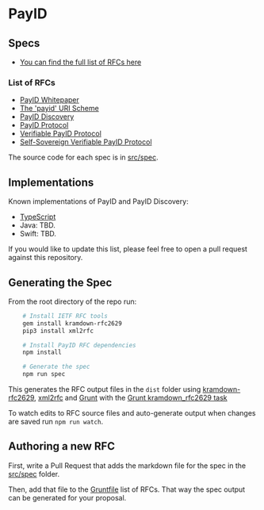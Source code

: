 # PayID

## Specs

- [You can find the full list of RFCs here](https://github.com/payid-org/rfcs/tree/master/dist/spec)

### List of RFCs

- [PayID Whitepaper](https://payid.org/whitepaper.pdf)
- [The 'payid' URI Scheme](https://github.com/payid-org/rfcs/blob/master/dist/spec/payid-uri.txt)
- [PayID Discovery](https://github.com/payid-org/rfcs/blob/master/dist/spec/payid-discovery.txt)
- [PayID Protocol](https://github.com/payid-org/rfcs/blob/master/dist/spec/payid-protocol.txt)
- [Verifiable PayID Protocol](https://github.com/payid-org/rfcs/blob/master/dist/spec/verifiable-payid-protocol.txt)
- [Self-Sovereign Verifiable PayID Protocol](https://github.com/payid-org/rfcs/blob/master/dist/spec/self-sov-verifiable-payid-protocol.txt)

The source code for each spec is in [src/spec](https://github.com/payid-org/rfcs/tree/master/src/spec).

## Implementations

Known implementations of PayID and PayID Discovery:

- [TypeScript](https://github.com/payid-org/payid)
- Java: TBD.
- Swift: TBD.

If you would like to update this list, please feel free to open a pull request against this repository.

## Generating the Spec

From the root directory of the repo run:

```sh
    # Install IETF RFC tools
    gem install kramdown-rfc2629
    pip3 install xml2rfc

    # Install PayID RFC dependencies
    npm install

    # Generate the spec
    npm run spec
```

This generates the RFC output files in the `dist` folder using [kramdown-rfc2629](https://github.com/cabo/kramdown-rfc2629/), [xml2rfc](http://xml2rfc.ietf.org/) and [Grunt](http://gruntjs.com/) with the [Grunt kramdown_rfc2629 task](https://github.com/hildjj/grunt-kramdown-rfc2629/)

To watch edits to RFC source files and auto-generate output when changes are saved run `npm run watch`.

## Authoring a new RFC

First, write a Pull Request that adds the markdown file for the spec in the [src/spec](https://github.com/payid-org/rfcs/tree/master/src/spec) folder.

Then, add that file to the [Gruntfile](https://github.com/payid-org/rfcs/tree/master/Gruntfile.js) list of RFCs. That way the spec output can be generated for your proposal.
